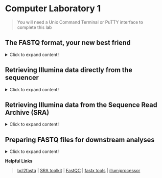 # Computer Laboratory 1
>You will need a Unix Command Terminal or PuTTY interface to complete this lab
## The FASTQ format, your new best friend

<details>
  <summary>Click to expand content!</summary>

>NGS files can be rather large and most phylogenetics and populations genetics software packages import Illumina data as FASTQ files. The individual sequences in a FASTQ file are called 'reads'. There can be millions of reads in a single FASTQ file. 

Each DNA sequence in a FASTQ file looks like this: 
```
@M01811:34:000000000-ACGFH:1:1101:10492:1210 1:N:0:15
ACTTGTATTAAGACTAATGTTCATTATTACCCCAACTTCTTTTGAAGCTGGCAAAATTTCAAAAATTATAACACACTCAGAAACTATTTTAATTGCAAAGATGGTTCTGAGAGGCTGCCTTAAATGCAGAGATCTAGCTATCTTTCTTTCTCCCCTCTCTAGGGATTCTTCAGAAGGAGTCAGCAGAACAATGCCTCATATTCCTGCCCAAGGCAGAGAAACTGTTTAATTGACAGAACCAACAGAAATCGCTGCCAACACTGCCGTCTGCAGAAGTGTCTTGCCCTAGGAATGTCTCGAGATGG
+
CCCCCGGGFGGFGGGGGGGCFGGGGGGGGGGGGGGGGGGGGGGDGFGGGGGGGGGGGFGGCFGFGE<EAFGGGGGDFFGFG<FGGFFFGGGGGFFGGGGGGGGFAFFCFGGGGDCGGGGCDFFGGGFC,FFGAF9FFGGGGGGGGGGGGGFGG?FFGGGGGGGGGGGGFGGFFEGF@>EFGGGGGGFGGGGGDG?;DDEFGGGGFGG,@FGFFGG>FGGFGGFG?DGGGFGGFGGGGGGGGFFFFFCFFFDFFFFFFFFFFFFFFFFFFD6@;CFFF=CEEFEFF303,()1;;EECF4)62=A3
```  
The first line provides information from the sequencer (flow cell), the second the inferred DNA sequence, the third a standard +, and the fourth the Phred quality score (Q score). 

Phred Quality Score | Probability of Incorrect Base Call  | Base Call Accuracy
------------ | -------------  | -------------
10 | 1 in 10 | 90%
20 | 1 in 100  | 99%
30 | 1 in 1,000  | 99.9%
40 | 1 in 10,000  | 99.99%
50 | 1 in 100,000  | 99.999%
  
  

</details>

## Retrieving Illumina data directly from the sequencer

<details>
  <summary>Click to expand content!</summary>

>If you are getting sequence data back from the NHM NextSeq or MiSeq, you will need to use...
  
</details>

## Retrieving Illumina data from the Sequence Read Archive (SRA)

<details>
  <summary>Click to expand content!</summary>

>If you want to obtain previously published data, you will want to use the SRA toolkit from NCBI. 

 1. Download and install the SRA Toolkit from NCBI/Github:
>For Ubuntu (e.g. Franklin@NHM). For other operating systems, visit: [SRA toolkit](https://github.com/ncbi/sra-tools/wiki)    
```
wget http://ftp-trace.ncbi.nlm.nih.gov/sra/sdk/current/sratoolkit.current-ubuntu64.tar.gz  
```
```
tar -xf sratoolkit.current-ubuntu64.tar.gz
```
```
rm sratoolkit.current-ubuntu64.tar.gz
```  
```
cd sratoolkit.current-ubuntu64
```
```
cd bin
```
```
./vdb-config --interactive
```
This will open the SRA configuration. Use the Configuration Guide [here](https://github.com/ncbi/sra-tools/wiki/03.-Quick-Toolkit-Configuration). Then test with the following command:
```
./fastq-dump --stdout -X 2 SRR390728
```
You should see this output:
```
Read 2 spots for SRR390728
Written 2 spots for SRR390728
@SRR390728.1 1 length=72
CATTCTTCACGTAGTTCTCGAGCCTTGGTTTTCAGCGATGGAGAATGACTTTGACAAGCTGAGAGAAGNTNC
+SRR390728.1 1 length=72
;;;;;;;;;;;;;;;;;;;;;;;;;;;9;;665142;;;;;;;;;;;;;;;;;;;;;;;;;;;;;96&&&&(
@SRR390728.2 2 length=72
AAGTAGGTCTCGTCTGTGTTTTCTACGAGCTTGTGTTCCAGCTGACCCACTCCCTGGGTGGGGGGACTGGGT
+SRR390728.2 2 length=72
;;;;;;;;;;;;;;;;;4;;;;3;393.1+4&&5&&;;;;;;;;;;;;;;;;;;;;;<9;<;;;;;464262
```  
  
  2. Download some data using the SRA toolkit. As an example we will use Illumina MiSeq data from an individual of *Cylindrophis* *ruffus* used in Streicher & Wiens [2016](https://www.sciencedirect.com/science/article/abs/pii/S1055790316300495?via%3Dihub):

```
./fasterq-dump SRR3284185
```
  
You shoud see the following output: 
  
```
spots read:     115,128
reads read:     230,256
reads written:  230,256
```
>Read 1 (SRR3284185_1.fastq) and Read 2 (SRR3284185_2.fastq) data are now in your working directory.

</details>


## Preparing FASTQ files for downstream analyses

<details>
  <summary>Click to expand content!</summary>

>There are several things we want to do to a FASTQ file before we analyse it including removing bad quality bases and the adapter contamination we discussed in lecture.     

 1. We want to figure out what kind of Q-scores we are dealing with. Older Illumina machines used a system called phred-64 scoring whereas newer Illumina (and other sequencing platforms) use phred-33 scoring. Let's start by downloading and installing FastQC: 
  
```
wget https://www.bioinformatics.babraham.ac.uk/projects/fastqc/fastqc_v0.11.9.zip
```
```
unzip fastqc_v0.11.9.zip
```  
```  
rm fastqc_v0.11.9.zip
``` 
```
cd FastQC 
```  
```
chmod 755 fastqc
``` 

 2. Let's use the MiSeq files from *Cylindrophis* *ruffus* we downloaded from the SRA as example data. First, let's navigate to the SRA toolkit ```bin``` directory. Then determine the $PATH:
  
```
pwd  
```  
Your directory structure will differ from mine based on your user name. On Franklin, mine is: 
```
/home/jefs/NGS_course/sratoolkit.2.11.0-ubuntu64/bin  
```
```  
mv SRR3284185_1.fastq /home/jefs/NGS_course/FastQC
```
```  
mv SRR3284185_2.fastq /home/jefs/NGS_course/FastQC
```    
Now that both of the FASTQ files have been moved. Let's navigate to the FastQC directory. Once in the FastQC directory, run the following command:
```
./fastqc SRR3284185_1.fastq SRR3284185_2.fastq  
```  
This will produce several output files. If not working locally, you can use WinSCP to access the HTML output. There are also copies in the [Example Files](https://github.com/nhm-herpetology/museum-NGS-training/tree/main/Unit_01/Computer_Lab/Example_Files) directory. The FastQC summaries let us see that quality decreases (as expected) near the end of the sequences: around 185 bp in Read 1 and 135 bp in Read 2. They also reveal that adapter contamination is present in >10% of the sequences near the end of the sequence. We want to remove low quality bases and adapter contamination and we can do both of those things using [Illumiprocessor](https://github.com/faircloth-lab/illumiprocessor) 
  
 3. To use Illumiprocessor, a congiguration file is needed. The configuration file looks like this:

```
[adapters]
i7:AGATCGGAAGAGCACACGTCTGAACTCCAGTCAC*ATCTCGTATGCCGTCTTCTGCTTG
i5:AGATCGGAAGAGCGTCGTGTAGGGAAAGAGTGTAGATCTCGGTGGTCGCCGTATCATT

[tag sequences]  
INDEX-01:ATCACG

  
[tag map]
1_S1:INDEX-01

  
[names]
1_Cylindrophis_ruffus_FMNH_258674
  
```
The different sections of the configuration file are (1) the adapter section which identifies the universal adapter sequences (in our case these are i5 and i7 Illumina TruSeq adapters), (2) the tag sequences are the unique barcodes for each sample, (3) the tag map is used to name output files, and (4) the name of the sample that we want to be used in downstream analyses. 
  
</details>

**Helpful Links** 
>[bcl2fastq](https://emea.support.illumina.com/sequencing/sequencing_software/bcl2fastq-conversion-software.html) | [SRA toolkit](https://github.com/ncbi/sra-tools/wiki) | 
[FastQC](https://www.bioinformatics.babraham.ac.uk/projects/fastqc/) | [fastx tools](http://hannonlab.cshl.edu/fastx_toolkit/) | [illumiprocessor](https://illumiprocessor.readthedocs.io/en/latest/)
